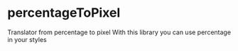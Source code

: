 # percentageToPixel
Translator from percentage to pixel
With this library you can use percentage in your styles
